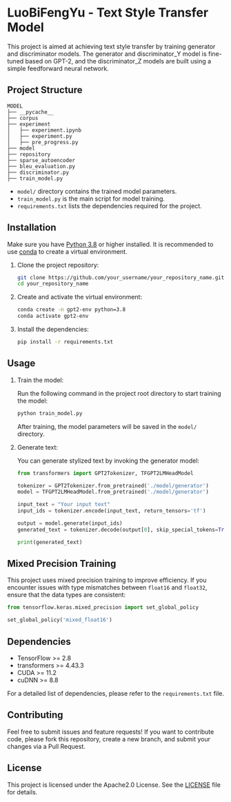 # LuoBiFengYu - Text Style Transfer Model

This project is aimed at achieving text style transfer by training generator and discriminator models. The generator and discriminator_Y model is fine-tuned based on GPT-2, and the discriminator_Z models are built using a simple feedforward neural network.

## Project Structure

```
MODEL
├── __pycache__
├── corpus
├── experiment
│   ├── experiment.ipynb
│   ├── experiment.py
│   ├── pre_progress.py
├── model
├── repository
├── sparse_autoencoder
├── bleu_evaluation.py
├── discriminator.py
├── train_model.py

```

- `model/` directory contains the trained model parameters.
- `train_model.py` is the main script for model training.
- `requirements.txt` lists the dependencies required for the project.

## Installation

Make sure you have [Python 3.8](https://www.python.org/downloads/) or higher installed. It is recommended to use [conda](https://docs.conda.io/projects/conda/en/latest/user-guide/install/index.html) to create a virtual environment.

1. Clone the project repository:

   ```bash
   git clone https://github.com/your_username/your_repository_name.git
   cd your_repository_name
   ```

2. Create and activate the virtual environment:

   ```bash
   conda create -n gpt2-env python=3.8
   conda activate gpt2-env
   ```

3. Install the dependencies:

   ```bash
   pip install -r requirements.txt
   ```

## Usage

1. Train the model:

   Run the following command in the project root directory to start training the model:

   ```bash
   python train_model.py
   ```

   After training, the model parameters will be saved in the `model/` directory.

2. Generate text:

   You can generate stylized text by invoking the generator model:

   ```python
   from transformers import GPT2Tokenizer, TFGPT2LMHeadModel

   tokenizer = GPT2Tokenizer.from_pretrained('./model/generator')
   model = TFGPT2LMHeadModel.from_pretrained('./model/generator')

   input_text = "Your input text"
   input_ids = tokenizer.encode(input_text, return_tensors='tf')

   output = model.generate(input_ids)
   generated_text = tokenizer.decode(output[0], skip_special_tokens=True)

   print(generated_text)
   ```

## Mixed Precision Training

This project uses mixed precision training to improve efficiency. If you encounter issues with type mismatches between `float16` and `float32`, ensure that the data types are consistent:

```python
from tensorflow.keras.mixed_precision import set_global_policy

set_global_policy('mixed_float16')
```

## Dependencies

- TensorFlow >= 2.8
- transformers >= 4.43.3
- CUDA >= 11.2
- cuDNN >= 8.8

For a detailed list of dependencies, please refer to the `requirements.txt` file.

## Contributing

Feel free to submit issues and feature requests! If you want to contribute code, please fork this repository, create a new branch, and submit your changes via a Pull Request.

## License

This project is licensed under the Apache2.0 License. See the [LICENSE](./LICENSE) file for details.
